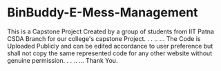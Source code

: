 # BinBuddy-E-Mess-Management
This is a Capstone Project Created by a group of students from IIT Patna CSDA Branch for our college's capstone Project.
.
.
..
...
The Code is Uploaded Publicly and can be edited accordance to user preference but shall not copy the same represented code for any other website without genuine permission.
.
.
..
...
Thank You.

